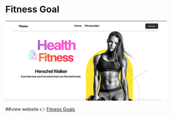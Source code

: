 # Fitness Goal

<img src='src/assets/nextui.png' />

##view website 👉 [Fitness Goals](https://nextui-byy.pages.dev/)
